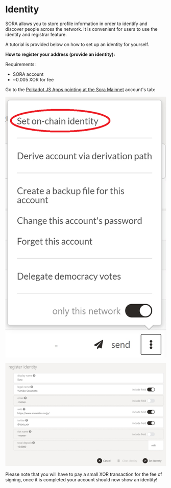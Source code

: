 # Identity

SORA allows you to store profile information in order to identify and discover people across the network. It is convenient for users to use the identity and registrar feature.

A tutorial is provided below on how to set up an identity for yourself.

**How to register your address (provide an identity):**

Requirements:

* SORA account
* \~0.005 XOR for fee

Go to the [Polkadot JS Apps pointing at the Sora Mainnet](https://polkadot.js.org/apps/?rpc=wss%3A%2F%2Fws.sora2.soramitsu.co.jp#/accounts) account's tab:

![Step 1: Click on the hamburger menu icon on the account you wish to register an identity to and select "Set on-chain identity"](<.gitbook/assets/image(6).png>)

![Step 2: Register your Identity and click on Set Identity when finished ](<.gitbook/assets/image(15).png>)

Please note that you will have to pay a small XOR transaction for the fee of signing, once it is completed your account should now show an identity!
